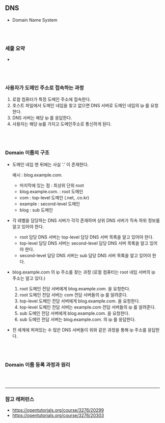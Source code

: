## DNS

* Domain Name System

<br/>
<br/>

### 세줄 요약

* 

<br/>
<br/>


### 사용자가 도메인 주소로 접속하는 과정
1. 로컬 컴퓨터가 특정 도메인 주소에 접속한다.
2. 호스트 파일에서 도메인 네임을 찾고 없으면 DNS 서버로 도메인 네임의 ip 를 요청한다.
3. DNS 서버는 해당 ip 를 응답한다.
4. 사용자는 해당 ip를 가지고 도메인주소로 통신하게 된다.


<br/>
<br/>

### Domain 이름의 구조
* 도메인 네임 맨 뒤에는 사실 '.' 이 존재한다. 

  예시 : blog.example.com.
  * 마지막에 있는 점 : 최상위 단위 root
  * blog.example.com. : root 도메인
  * com : top-level 도메인 (.net, .co.kr)
  * example : second-level 도메인
  * blog : sub 도메인
* 각 레벨을 담당하는 DNS 서버가 각각 존재하며 상위 DNS 서버가 직속 하위 정보를 알고 있어야 한다.
  * root 담당 DNS 서버는 top-level 담당 DNS 서버 목록을 알고 있어야 한다.
  * top-level 담당 DNS 서버는 second-level 담당 DNS 서버 목록을 알고 있어야 한다.
  * second-level 담당 DNS 서버는 sub 담당 DNS 서버 목록을 알고 있어야 한다.
* blog.example.com 의 ip 주소를 찾는 과정
  (로컬 컴퓨터는 root 네임 서버의 ip 주소는 알고 있다.)
  1. root 도메인 전담 서버에게 blog.example.com. 을 요청한다.
  2. root 도메인 전담 서버는 com 전담 서버들의 ip 를 알려준다.
  3. top-level 도메인 전담 서버에게 blog.example.com. 을 요청한다.
  4. top-level 도메인 전담 서버는 example.com 전담 서버들의 ip 를 알려준다.
  5. sub 도메인 전담 서버에게 blog.example.com. 을 요청한다.
  6. sub 도메인 전담 서버는 blog.example.com. 의 ip 를 응답한다.
* 전 세계에 퍼져있는 수 많은 DNS 서버들이 위와 같은 과정을 통해 ip 주소를 응답한다. 

<br/>
<br/>


### Domain 이름 등록 과정과 원리


<br/>
<br/>
<hr/>

### 참고 레퍼런스
* https://opentutorials.org/course/3276/20299
* https://opentutorials.org/course/3276/20303

